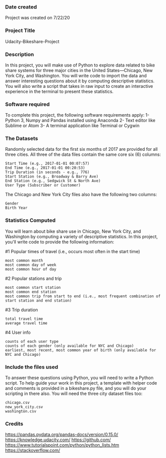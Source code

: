﻿
### Date created
Project was created on 7/22/20

### Project Title

Udacity-Bikeshare-Project

### Description
In this project, you will make use of Python to explore data related to bike share systems for three major cities in the United States—Chicago, New York City, and Washington. You will write code to import the data and answer interesting questions about it by computing descriptive statistics. You will also write a script that takes in raw input to create an interactive experience in the terminal to present these statistics.

### Software required

To complete this project, the following software requirements apply:
	1- Python 3, Numpy and Pandas installed using Anaconda
	2- Text editor like Sublime or Atom
	3- A terminal application like Terminal or Cygwin
     
    
### The Datasets

Randomly selected data for the first six months of 2017 are provided for all three cities. All three of the data files contain the same core six (6) columns:

    Start Time (e.g., 2017-01-01 00:07:57)
    End Time (e.g., 2017-01-01 00:20:53)
    Trip Duration (in seconds - e.g., 776)
    Start Station (e.g., Broadway & Barry Ave)
    End Station (e.g., Sedgwick St & North Ave)
    User Type (Subscriber or Customer)

 The Chicago and New York City files also have the following two columns:

    Gender
    Birth Year

### Statistics Computed

You will learn about bike share use in Chicago, New York City, and Washington by computing a variety of descriptive statistics. In this project, you'll write code to provide the following information:

#1 Popular times of travel (i.e., occurs most often in the start time)

    most common month
    most common day of week
    most common hour of day
#2 Popular stations and trip

    most common start station
    most common end station
    most common trip from start to end (i.e., most frequent combination of start station and end station)

#3 Trip duration

    total travel time
    average travel time

#4 User info

    counts of each user type
    counts of each gender (only available for NYC and Chicago)
    earliest, most recent, most common year of birth (only available for NYC and Chicago)



### Include the files used
To answer these questions using Python, you will need to write a Python script. To help guide your work in this project, a template with helper code and comments is provided in a bikeshare.py file, and you will do your scripting in there also. You will need the three city dataset files too:

    chicago.csv
    new_york_city.csv
    washington.csv

    
  
### Credits  
https://pandas.pydata.org/pandas-docs/version/0.15.0/
https://knowledge.udacity.com/
https://github.com/
https://www.tutorialspoint.com/python/python_lists.htm
https://stackoverflow.com/


